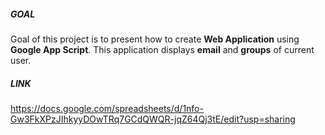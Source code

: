 ##### GOAL

Goal of this project is to present how to create **Web Application** using **Google App Script**. This application displays **email** and **groups** of current user.


##### LINK

https://docs.google.com/spreadsheets/d/1nfo-Gw3FkXPzJIhkyyDOwTRq7GCdQWQR-jqZ64Qj3tE/edit?usp=sharing